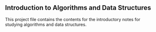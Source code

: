 ## Introduction to Algorithms and Data Structures

This project file contains the contents for the introductory notes for studying algorithms and data structures. 
